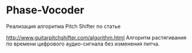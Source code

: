 # Phase-Vocoder
Реализация алгоритма Pitch Shifter по статье

http://www.guitarpitchshifter.com/algorithm.html
Алгоритм растягивания по времени цифрового аудио-сигнала без изменения питча.
